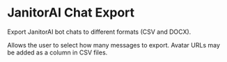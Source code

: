 # JanitorAI Chat Export
Export JanitorAI bot chats to different formats (CSV and DOCX).

Allows the user to select how many messages to export.
Avatar URLs may be added as a column in CSV files.